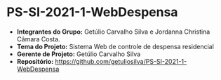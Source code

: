 # PS-SI-2021-1-WebDespensa

- **Integrantes do Grupo:** Getúlio Carvalho Silva e Jordanna Christina Câmara Costa.
- **Tema do Projeto:** Sistema Web de controle de despensa residencial
- **Gerente de Projeto:** Getúlio Carvalho Silva
- **Repositório:** https://github.com/getuliosilva/PS-SI-2021-1-WebDespensa